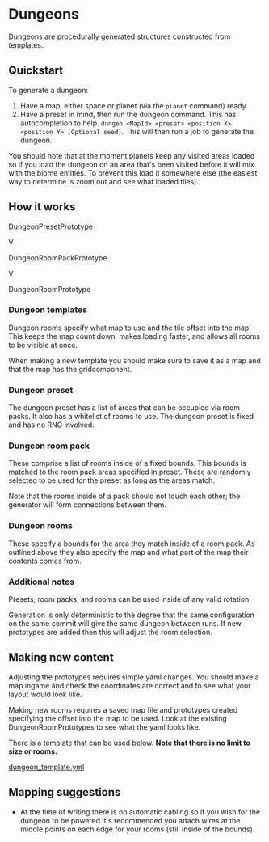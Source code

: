 # Dungeons

Dungeons are procedurally generated structures constructed from templates.

## Quickstart

To generate a dungeon:
1. Have a map, either space or planet (via the `planet` command) ready
2. Have a preset in mind, then run the dungeon command. This has autocompletion to help. `dungen <MapId> <preset> <position X> <position Y> [Optional seed]`. This will then run a job to generate the dungeon.

You should note that at the moment planets keep any visited areas loaded so if you load the dungeon on an area that's been visited before it will mix with the biome entities. To prevent this load it somewhere else (the easiest way to determine is zoom out and see what loaded tiles).

## How it works
DungeonPresetPrototype

V

DungeonRoomPackPrototype

V

DungeonRoomPrototype

### Dungeon templates
Dungeon rooms specify what map to use and the tile offset into the map. This keeps the map count down, makes loading faster, and allows all rooms to be visible at once.

When making a new template you should make sure to save it as a map and that the map has the gridcomponent.

### Dungeon preset
The dungeon preset has a list of areas that can be occupied via room packs. It also has a whitelist of rooms to use.
The dungeon preset is fixed and has no RNG involved.

### Dungeon room pack
These comprise a list of rooms inside of a fixed bounds. This bounds is matched to the room pack areas specified in preset.
These are randomly selected to be used for the preset as long as the areas match.

Note that the rooms inside of a pack should not touch each other; the generator will form connections between them.

### Dungeon rooms
These specify a bounds for the area they match inside of a room pack.
As outlined above they also specify the map and what part of the map their contents comes from.

### Additional notes
Presets, room packs, and rooms can be used inside of any valid rotation.

Generation is only deterministic to the degree that the same configuration on the same commit will give the same dungeon between runs. If new prototypes are added then this will adjust the room selection.

## Making new content
Adjusting the prototypes requires simple yaml changes. You should make a map ingame and check the coordinates are correct and to see what your layout would look like.

Making new rooms requires a saved map file and prototypes created specifying the offset into the map to be used. Look at the existing DungeonRoomPrototypes to see what the yaml looks like.

There is a template that can be used below. **Note that there is no limit to size or rooms.**

[dungeon_template.yml](../assets/misc/dungeon_template.yml)

## Mapping suggestions

* At the time of writing there is no automatic cabling so if you wish for the dungeon to be powered it's recommended you attach wires at the middle points on each edge for your rooms (still inside of the bounds).

